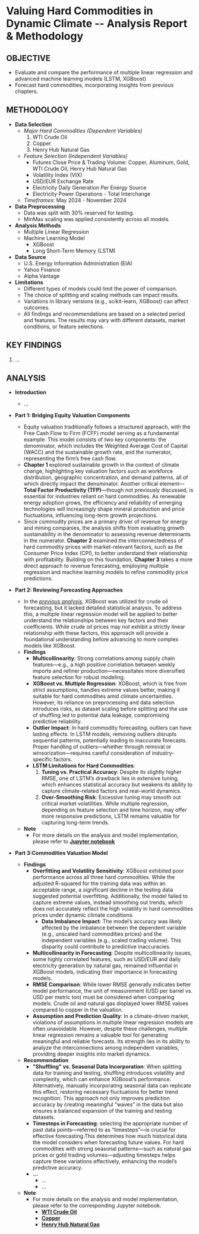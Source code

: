 # Valuing Hard Commodities in Dynamic Climate -- Analysis Report & Methodology

## OBJECTIVE
* Evaluate and compare the performance of multiple linear regression and advanced machine learning models (LSTM, XGBoost)
* Forecast hard commodities, incorporating insights from previous chapters.


## METHODOLOGY
* **Data Selection**
    * *Major Hard Commodities (Dependent Variables)*
        1. WTI Crude Oil
        2. Copper
        3. Henry Hub Natural Gas
    * *Feature Selection (Independent Variables)*
        * Futures Close Price & Trading Volume: Copper, Aluminum, Gold, WTI Crude Oil, Henry Hub Natural Gas
        * Volatility Index (VIX)
        * USD/EUR Exchange Rate
        * Electricity Daily Generation Per Energy Source
        * Electricity Power Operations - Total Interchange
    * *Timeframes*: May 2024 - November 2024
* **Data Preprocessing**
    * Data was split with 30% reserved for testing.
    * MinMax scaling was applied consistently across all models.
* **Analysis Methods**
    * Multiple Linear Regression
    * Machine Learning Model
        * XGBoost
        * Long Short-Term Memory (LSTM)
* **Data Source**
    * U.S. Energy Information Administration (EIA)
    * Yahoo Finance
    * Alpha Vantage
* **Limitations**
    * Different types of models could limit the power of comparison.
    * The choice of splitting and scaling methods can impact results.
    * Variations in library versions (e.g., scikit-learn, XGBoost) can affect outcomes.
    * All findings and recommendations are based on a selected period and features. The results may vary with different datasets, market conditions, or feature selections.


## KEY FINDINGS
1. ...


## ANALYSIS
* **Introduction**
    * ...
    
* **Part 1: Bridging Equity Valuation Components**
    * Equity valuation traditionally follows a structured approach, with the Free Cash Flow to Firm (FCFF) model serving as a fundamental example. This model consists of two key components: the denominator, which includes the Weighted Average Cost of Capital (WACC) and the sustainable growth rate, and the numerator, representing the firm’s free cash flow.
    * **Chapter 1** explored sustainable growth in the context of climate change, highlighting key valuation factors such as workforce distribution, geographic concentration, and demand patterns, all of which directly impact the denominator. Another critical element—**Total Factor Productivity (TFP)**—though not previously discussed, is essential for industries reliant on hard commodities. As renewable energy adoption grows, the efficiency and reliability of emerging technologies will increasingly shape mineral production and price fluctuations, influencing long-term growth projections.
    * Since commodity prices are a primary driver of revenue for energy and mining companies, the analysis shifts from evaluating growth sustainability in the denominator to assessing revenue determinants in the numerator. **Chapter 2** examined the interconnectedness of hard commodity prices with market-relevant factors, such as the Consumer Price Index (CPI), to better understand their relationship with profitability. Building on this foundation, **Chapter 3** takes a more direct approach to revenue forecasting, employing multiple regression and machine learning models to refine commodity price predictions.

* **Part 2: Reviewing Forecasting Approaches**
    * In the [*previous analysis*](https://github.com/florencex5/Crude_Oil_Finance_Project), XGBoost was utilized for crude oil forecasting, but it lacked detailed statistical analysis. To address this, a multiple linear regression model will be applied to better understand the relationships between key factors and their coefficients. While crude oil prices may not exhibit a strictly linear relationship with these factors, this approach will provide a foundational understanding before advancing to more complex models like XGBoost.
    * **Findings**
        * **Multicollinearity**: Strong correlations among supply chain features—e.g., a high positive correlation between weekly imports and refiner production—necessitates more diversified feature selection for robust modeling.
        * **XGBoost vs. Multiple Regression**: XGBoost, which is free from strict assumptions, handles extreme values better, making it suitable for hard commodities amid climate uncertainties. However, its reliance on preprocessing and data selection introduces risks, as dataset scaling before splitting and the use of shuffling led to potential data leakage, compromising predictive reliability.
        * **Outlier Impact**: In hard commodity forecasting, outliers can have lasting effects. In LSTM models, removing outliers disrupts sequential patterns, potentially leading to inaccurate forecasts. Proper handling of outliers—whether through removal or winsorization—requires careful consideration of industry-specific factors.
        * **LSTM Limitations for Hard Commodities**: 
            1. **Tuning vs. Practical Accuracy**: Despite its slightly higher RMSE, one of LSTM’s drawback lies in extensive tuning, which enhances statistical accuracy but weakens its ability to capture climate-related factors and real-world dynamics.
            2. **Over-Smoothing Risk**: Excessive tuning may smooth out critical market volatilities. While multiple regression, depending on feature selection and time horizon, may offer more responsive predictions, LSTM remains valuable for capturing long-term trends.
    * **Note**
        * For more details on the analysis and model implementation, please refer to [**Jupyter notebook**](https://github.com/florencex5/Hard_Commodities/blob/main/crudeOil_project_review.ipynb)
        
* **Part 3:Commodities Valuation Model**
    * **Findings**
        * **Overfitting and Volatility Sensitivity**: XGBoost exhibited poor performance across all three hard commodities. While the adjusted R-squared for the training data was within an acceptable range, a significant decline in the testing data suggested potential overfitting. Additionally, the model failed to capture extreme values, instead smoothing out trends, which does not accurately reflect the high volatility in hard commodities prices under dynamic climate conditions.
            * **Data Imbalance Impact**: The model’s accuracy was likely affected by the imbalance between the dependent variable (e.g., unscaled hard commodities prices) and the independent variables (e.g., scaled trading volume). This disparity could contribute to predictive inaccuracies.
        * **Multicollinearity in Forecasting**: Despite multicollinearity issues, some highly correlated features, such as USD/EUR and daily electricity generation by natural gas, remained influential in XGBoost models, indicating their importance in forecasting models.
        * **RMSE Comparison**: While lower RMSE generally indicates better model performance, the unit of measurement (USD per barrel vs. USD per metric ton) must be considered when comparing models. Crude oil and natural gas displayed lower RMSE values compared to copper in the valuation.
        * **Assumption and Prediction Quality**: In a climate-driven market, violations of assumptions in multiple linear regression models are often unavoidable. However, despite these challenges, multiple linear regression remains a valuable tool for generating meaningful and reliable forecasts. Its strength lies in its ability to analyze the interconnections among independent variables, providing deeper insights into market dynamics.
    * **Recommendation**
        * **"Shuffling" vs. Seasonal Data Incorporation**: When splitting data for training and testing, shuffling introduces volatility and complexity, which can enhance XGBoost’s performance. Alternatively, manually incorporating seasonal data can replicate this effect, restoring necessary fluctuations for better trend recognition. This approach not only improves prediction accuracy by creating meaningful “waves” in the data but also ensures a balanced expansion of the training and testing datasets.
        * **Timesteps in Forecasting**: selecting the appropriate number of past data points—referred to as “timesteps”—is crucial for effective forecasting.This determines how much historical data the model considers when forecasting future values. For hard commodities with strong seasonal patterns—such as natural gas prices or gold trading volumes—adjusting timesteps helps capture these variations effectively, enhancing the model’s predictive accuracy.
        * **...** 
            * ...
            * ...
    * **Note**
        * For more details on the analysis and model implementation, please refer to the corresponding Jupyter notebook.
            * [**WTI Crude Oil**](https://github.com/florencex5/Hard_Commodities/blob/main/valuation_model_wti.ipynb)
            * [**Copper**](https://github.com/florencex5/Hard_Commodities/blob/main/valuation_model_cop.ipynb)
            * [**Henry Hub Natural Gas**](https://github.com/florencex5/Hard_Commodities/blob/main/valuation_model_ng.ipynb)   

        

  






